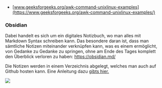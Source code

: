 - [www.geeksforgeeks.org/awk-command-unixlinux-examples](https://www.geeksforgeeks.org/awk-command-unixlinux-examples/)

### Obsidian
Dabei handelt es sich um ein digitales Notizbuch, wo man alles mit Markdown Syntax schreiben kann.
Das besondere daran ist, dass man sämtliche Notizen miteinander verknüpfen kann, was es einem ermöglicht, von Gedanke zu Gedanke zu springen, ohne am Ende des Tages komplett den Überblick verloren zu haben: https://obsidian.md/

Die Notizen werden in einem Verzeichnis abgelegt, welches man auch auf Github hosten kann.
Eine Anleitung dazu [gibts hier.](https://desktopofsamuel.com/how-to-sync-obsidian-vault-for-free-using-git/)

<img src="https://obsidian.md/images/screenshot.png">
